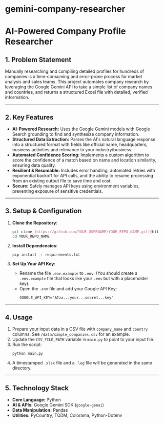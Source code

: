 # gemini-company-researcher


# AI-Powered Company Profile Researcher

## 1. Problem Statement

Manually researching and compiling detailed profiles for hundreds of companies is a time-consuming and error-prone process for market analysis and sales teams. 
This project automates company research by leveraging the Google Gemini API to take a simple list of company names and countries, and returns a structured Excel file with detailed, verified information.

---

## 2. Key Features

* **AI-Powered Research:** Uses the Google Gemini models with Google Search grounding to find and synthesize company information.
* **Structured Data Extraction:** Parses the AI's natural language response into a structured format with fields like official name, headquarters, business activities and relevance to your industry/business.
* **Automated Confidence Scoring:** Implements a custom algorithm to score the confidence of a match based on name and location similarity, ensuring data quality.
* **Resilient & Resumable:** Includes error handling, automated retries with exponential backoff for API calls, and the ability to resume processing from an existing output file to save time and cost.
* **Secure:** Safely manages API keys using environment variables, preventing exposure of sensitive credentials.

---

## 3. Setup & Configuration

1.  **Clone the Repository:**
    ```bash
    git clone [https://github.com/YOUR_USERNAME/YOUR_REPO_NAME.git](https://github.com/YOUR_USERNAME/YOUR_REPO_NAME.git)
    cd YOUR_REPO_NAME
    ```

2.  **Install Dependencies:**
    ```bash
    pip install -r requirements.txt
    ```

3.  **Set Up Your API Key:**
    * Rename the file `.env.example` to `.env`. (You should create a `.env.example` file that looks like your `.env` but with a placeholder key).
    * Open the `.env` file and add your Google API Key:
        ```
        GOOGLE_API_KEY="AIza...your...secret...key"
        ```

---

## 4. Usage

1.  Prepare your input data in a CSV file with `company_name` and `country` columns. See `/data/sample_companies.csv` for an example.
2.  Update the `CSV_FILE_PATH` variable in `main.py` to point to your input file.
3.  Run the script:
    ```bash
    python main.py
    ```
4.  A timestamped `.xlsx` file and a `.log` file will be generated in the same directory.

---

## 5. Technology Stack

* **Core Language:** Python
* **AI & APIs:** Google Gemini SDK (`google-genai`)
* **Data Manipulation:** Pandas
* **Utilities:** PyCountry, TQDM, Colorama, Python-Dotenv
